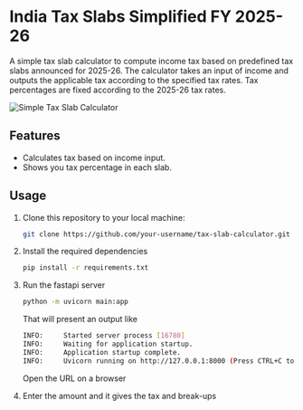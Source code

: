 # India Tax Slabs Simplified FY 2025-26

A simple tax slab calculator to compute income tax based on predefined tax slabs announced for 2025-26. The calculator takes an input of income and outputs the applicable tax according to the specified tax rates. Tax percentages are fixed according to the 2025-26 tax rates.

![Simple Tax Slab Calculator](https://github.com/nizamial09/india-tax-slab-simplified/blob/main/sts_img.png?raw=true)


## Features
- Calculates tax based on income input.
- Shows you tax percentage in each slab.

## Usage
1. Clone this repository to your local machine:
   ```bash
   git clone https://github.com/your-username/tax-slab-calculator.git

2. Install the required dependencies
    ```bash
    pip install -r requirements.txt

3. Run the fastapi server
    ```bash
    python -m uvicorn main:app
    ```

    That will present an output like
    ```bash
    INFO:     Started server process [16780]
    INFO:     Waiting for application startup.
    INFO:     Application startup complete.
    INFO:     Uvicorn running on http://127.0.0.1:8000 (Press CTRL+C to quit)
    ```

    Open the URL on a browser

4. Enter the amount and it gives the tax and break-ups
